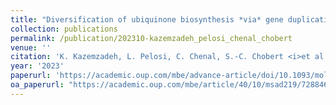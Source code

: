 ```yaml
---
title: "Diversification of ubiquinone biosynthesis *via* gene duplications, transfers, losses, and parallel evolution"
collection: publications
permalink: /publication/202310-kazemzadeh_pelosi_chenal_chobert
venue: ''
citation: 'K. Kazemzadeh, L. Pelosi, C. Chenal, S.-C. Chobert <i>et al.</i>. <b>Diversification of ubiquinone biosynthesis <i>via</i> gene duplications, transfers, losses, and parallel evolution</b>, <i>Molecular Biology and Evolution,</i> October 2023'
year: '2023'
paperurl: 'https://academic.oup.com/mbe/advance-article/doi/10.1093/molbev/msad219/7288468'
oa_paperurl: "https://academic.oup.com/mbe/article/40/10/msad219/7288468"
---
```

